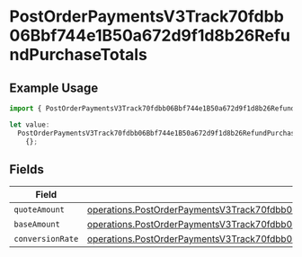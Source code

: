 # PostOrderPaymentsV3Track70fdbb06Bbf744e1B50a672d9f1d8b26RefundPurchaseTotals

## Example Usage

```typescript
import { PostOrderPaymentsV3Track70fdbb06Bbf744e1B50a672d9f1d8b26RefundPurchaseTotals } from "@dhaba/safepay-ts/models/operations";

let value:
  PostOrderPaymentsV3Track70fdbb06Bbf744e1B50a672d9f1d8b26RefundPurchaseTotals =
    {};
```

## Fields

| Field                                                                                                                                                                                              | Type                                                                                                                                                                                               | Required                                                                                                                                                                                           | Description                                                                                                                                                                                        |
| -------------------------------------------------------------------------------------------------------------------------------------------------------------------------------------------------- | -------------------------------------------------------------------------------------------------------------------------------------------------------------------------------------------------- | -------------------------------------------------------------------------------------------------------------------------------------------------------------------------------------------------- | -------------------------------------------------------------------------------------------------------------------------------------------------------------------------------------------------- |
| `quoteAmount`                                                                                                                                                                                      | [operations.PostOrderPaymentsV3Track70fdbb06Bbf744e1B50a672d9f1d8b26RefundQuoteAmount](../../models/operations/postorderpaymentsv3track70fdbb06bbf744e1b50a672d9f1d8b26refundquoteamount.md)       | :heavy_minus_sign:                                                                                                                                                                                 | N/A                                                                                                                                                                                                |
| `baseAmount`                                                                                                                                                                                       | [operations.PostOrderPaymentsV3Track70fdbb06Bbf744e1B50a672d9f1d8b26RefundBaseAmount](../../models/operations/postorderpaymentsv3track70fdbb06bbf744e1b50a672d9f1d8b26refundbaseamount.md)         | :heavy_minus_sign:                                                                                                                                                                                 | N/A                                                                                                                                                                                                |
| `conversionRate`                                                                                                                                                                                   | [operations.PostOrderPaymentsV3Track70fdbb06Bbf744e1B50a672d9f1d8b26RefundConversionRate](../../models/operations/postorderpaymentsv3track70fdbb06bbf744e1b50a672d9f1d8b26refundconversionrate.md) | :heavy_minus_sign:                                                                                                                                                                                 | N/A                                                                                                                                                                                                |
